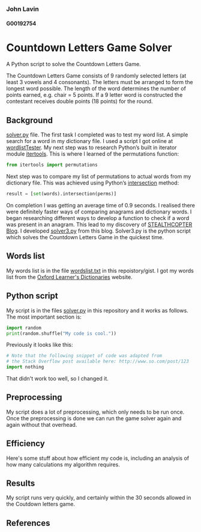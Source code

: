 ### John Lavin
#### G00192754

# Countdown Letters Game Solver
A Python script to solve the Countdown Letters Game. 

The Countdown Letters Game consists of 9 randomly selected letters (at least 3 vowels and 4 consonants). The letters must be arranged to form the longest word possible. The length of the word determines the number of points earned, e.g. chair = 5 points. If a 9 letter word is constructed the contestant receives double points (18 points) for the round.  


## Background
[solver.py][4] file.
The first task I completed was to test my word list. A simple search for a word in my dictionary file. 
I used a script I got online at [wordlistTester][1]. 
My next step was to research Python’s built in iterator module [itertools][2]. This is where I learned of the permutations function:
```python
from itertools import permutations
```
Next step was to compare my list of permutations to actual words from my dictionary file. This was achieved using Python’s [intersection][3] method: 
```python
result = [set(words).intersection(perms)]
```
On completion I was getting an average time of 0.9 seconds. I realised there were definitely faster ways of comparing anagrams and dictionary words. I began researching different ways to develop a function to check if a word was present in an anagram. This lead to my discovery of [STEALTHCOPTER Blog][5]. I developed [solver3.py][6] from this blog. Solver3.py is the python script which solves the Countdown Letters Game in the quickest time. 




## Words list
My words list is in the file [wordslist.txt](wordslist.txt) in this repoistory/gist.
I got my words list from the [Oxford Learner's Dictionaries][1] website.

## Python script
My script is in the files [solver.py](solver.py) in this repository and it works as follows.
The most important section is:

```python
import random
print(random.shuffle("My code is cool."))
```

Previously it looks like this:
```python
# Note that the following snippet of code was adapted from
# the Stack Overflow post available here: http://www.so.com/post/123
import nothing
```
That didn't work too well, so I changed it.

## Preprocessing
My script does a lot of preprocessing, which only needs to be run once.
Once the preprocessing is done we can run the game solver again and again without that overhead.

## Efficiency
Here's some stuff about how efficient my code is, including an analysis of how many calculations my algorithm requires.

## Results
My script runs very quickly, and certainly within the 30 seconds allowed in the Coutdown letters game.


## References
[1]: https://github.com/YesManKablam/CountdownConundrumSolver/blob/master/solver.py
[2]: https://docs.python.org/2/library/itertools.html 
[3]: http://stackoverflow.com/questions/1388818/how-can-i-compare-two-lists-in-python-and-return-matches
[4]: https://github.com/JnLvn/Countdown-Letter-Game/blob/master/solver.py
[5]: http://www.stealthcopter.com/blog/2009/11/python-anagram-solver/
[6]: https://github.com/JnLvn/Countdown-Letter-Game/blob/master/solver3.py

